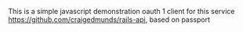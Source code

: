 This is a simple javascript demonstration oauth 1 client for this service https://github.com/craigedmunds/rails-api, based on passport
